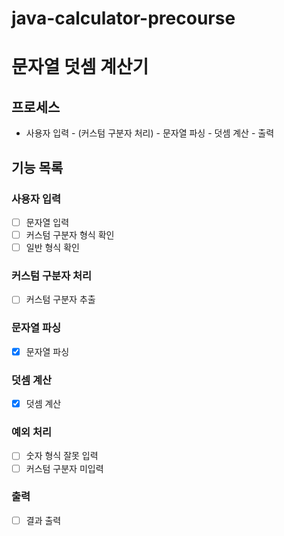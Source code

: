 # java-calculator-precourse

# 문자열 덧셈 계산기

## 프로세스
- 사용자 입력 - (커스텀 구분자 처리) - 문자열 파싱 - 덧셈 계산 - 출력

## 기능 목록
### 사용자 입력
- [ ] 문자열 입력
- [ ] 커스텀 구분자 형식 확인
- [ ] 일반 형식 확인

### 커스텀 구분자 처리
- [ ] 커스텀 구분자 추출

### 문자열 파싱
- [x] 문자열 파싱

### 덧셈 계산
- [x] 덧셈 계산

### 예외 처리
- [ ] 숫자 형식 잘못 입력
- [ ] 커스텀 구분자 미입력

### 출력
- [ ] 결과 출력